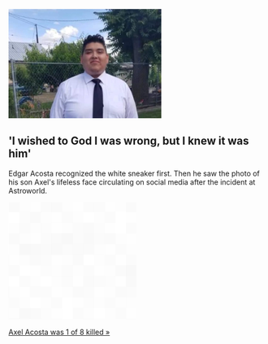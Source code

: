 
!['I wished to God I was wrong, but I knew it was him'](./20211110175859.png)
## 'I wished to God I was wrong, but I knew it was him'

Edgar Acosta recognized the white sneaker first. Then he saw the photo of his son Axel's lifeless face circulating on social media after the incident at Astroworld.

![pic](../square_bg.png)

[Axel Acosta was 1 of 8 killed  »](https://www.yahoo.com/news/son-attended-astroworld-spent-next-195120209.html)
